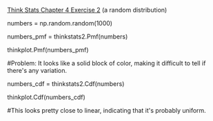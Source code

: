 [Think Stats Chapter 4 Exercise 2](http://greenteapress.com/thinkstats2/html/thinkstats2005.html#toc41) (a random distribution)

numbers = np.random.random(1000)

numbers_pmf = thinkstats2.Pmf(numbers)

thinkplot.Pmf(numbers_pmf)

#Problem: It looks like a solid block of color, making it difficult to tell if there's any variation.

numbers_cdf = thinkstats2.Cdf(numbers)

thinkplot.Cdf(numbers_cdf)

#This looks pretty close to linear, indicating that it's probably uniform. 
